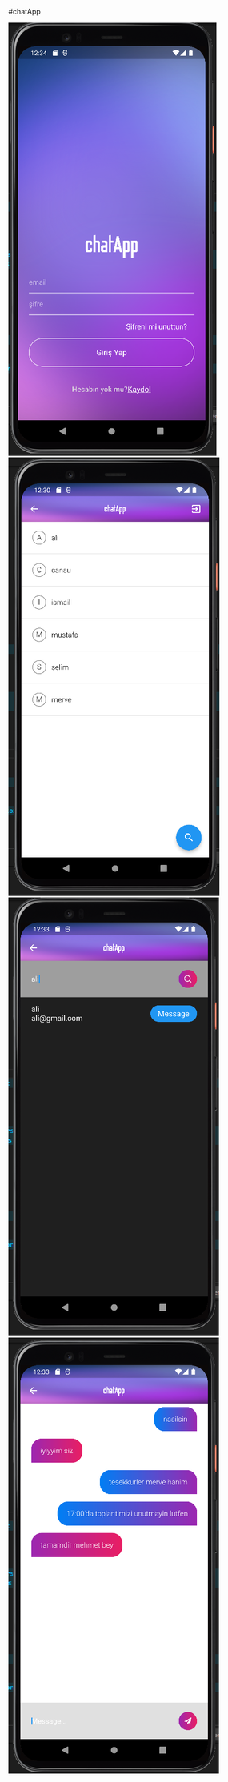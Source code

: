 #chatApp

![login ](https://github.com/aliyildirim1/chat-app/blob/main/assets/images/login.png)
![chatList ](https://github.com/aliyildirim1/chat-app/blob/main/assets/images/chat-list.png)
![searcUser](https://github.com/aliyildirim1/chat-app/blob/main/assets/images/search.png)
![chatRoom](https://github.com/aliyildirim1/chat-app/blob/main/assets/images/chat-room.png)
